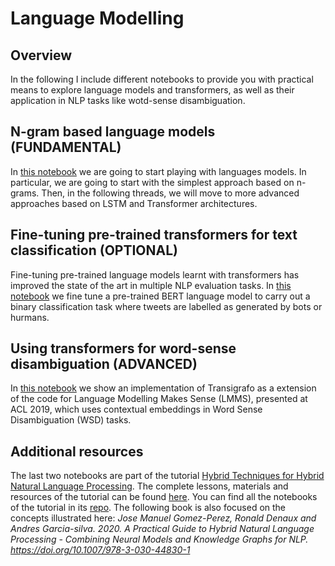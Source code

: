 # Language Modelling 

## Overview
In the following I include different notebooks to provide you with practical means to explore language models and transformers, as well as their application in NLP tasks like wotd-sense disambiguation.

## N-gram based language models (FUNDAMENTAL)
In [this notebook](https://github.com/acastellanos-ie/MBD-EN-OCT-2020-S-2/blob/MBD-EN-OCT-2020-S-2/language_modelling/language%20modelling.ipynb) we are going to start playing with languages models. In particular, we are going to start with the simplest approach based on n-grams. Then, in the following threads, we will move to more advanced approaches based on LSTM and Transformer architectures.

## Fine-tuning pre-trained transformers for text classification (OPTIONAL)
Fine-tuning pre-trained language models learnt with transformers has improved the state of the art in multiple NLP evaluation tasks. In [this notebook](https://github.com/hybridnlp/tutorial/blob/master/01a_nlm_and_contextual_embeddings.ipynb) we fine tune a pre-trained  BERT language model to carry out a binary classification task where tweets are labelled as generated by bots or hurmans.

## Using transformers for word-sense disambiguation (ADVANCED)
In [this notebook](https://github.com/hybridnlp/tutorial/blob/master/03a_LMMS_Transigrafo.ipynb) we show an implementation of Transigrafo as a extension of the code for Language Modelling Makes Sense (LMMS), presented at ACL 2019, which uses contextual embeddings in Word Sense Disambiguation (WSD) tasks.

## Additional resources
The last two notebooks are part of the tutorial [Hybrid Techniques for Hybrid Natural Language Processing](http://hybridnlp.expertsystemlab.com/tutorial/). The complete lessons, materials and resources of the tutorial can be found [here](http://hybridnlp.expertsystemlab.com/tutorial/index.php/sample-page/). You can find all the notebooks of the tutorial in its [repo](https://github.com/hybridnlp/tutorial). The following book is also focused on the concepts illustrated here: _Jose Manuel Gomez-Perez, Ronald Denaux and Andres Garcia-silva. 2020. A Practical Guide to Hybrid Natural Language Processing - Combining Neural Models and Knowledge Graphs for NLP. https://doi.org/10.1007/978-3-030-44830-1_

